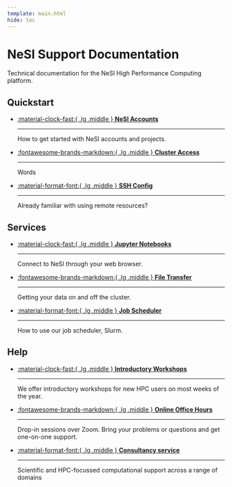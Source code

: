 ```yaml
---
template: main.html
hide: toc
---
```


# NeSI Support Documentation

Technical documentation for the NeSI High Performance Computing platform.

## Quickstart

<div class="grid cards" markdown>

- [:material-clock-fast:{ .lg .middle } __NeSI Accounts__](Getting_Started/Accounts-Projects_and_Allocations/Creating_a_NeSI_Account_Profile.md)

    ---
   How to get started with NeSI accounts and projects.

- [:fontawesome-brands-markdown:{ .lg .middle } __Cluster Access__](Getting_Started/Accessing_the_HPCs/Choosing_and_Configuring_Software_for_Connecting_to_the_Clusters.md)

    ---
    Words

- [:material-format-font:{ .lg .middle } __SSH Config__](Scientific_Computing/Terminal_Setup/Standard_Terminal_Setup.md)

    ---
    Already familiar with using remote resources?

</div>

## Services

<div class="grid cards" markdown>

- [:material-clock-fast:{ .lg .middle } __Jupyter Notebooks__](Scientific_Computing/Interactive_computing_using_Jupyter/Jupyter_on_NeSI.md)

    ---
   Connect to NeSI through your web browser.

- [:fontawesome-brands-markdown:{ .lg .middle } __File Transfer__](Getting_Started/Next_Steps/Moving_files_to_and_from_the_cluster.md)

    ---
    Getting your data on and off the cluster.

- [:material-format-font:{ .lg .middle } __Job Scheduler__](Getting_Started/Next_Steps/Submitting_your_first_job.md#slurm)

    ---
    How to use our job scheduler, Slurm.

</div>

## Help

<div class="grid cards" markdown>

- [:material-clock-fast:{ .lg .middle } __Introductory Workshops__](Getting_Started/Getting_Help/Introductory_Material.md)

    ---
    We offer introductory workshops for new HPC users on most weeks of the year.

- [:fontawesome-brands-markdown:{ .lg .middle } __Online Office Hours__](Getting_Started/Getting_Help/Weekly_Online_Office_Hours.md)

    ---
    Drop-in sessions over Zoom. Bring your problems or questions and get one-on-one support.

- [:material-format-font:{ .lg .middle } __Consultancy service__](Getting_Started/Getting_Help/Consultancy.md)

    ---
    Scientific and HPC-focussed computational support across a range of domains

</div>

